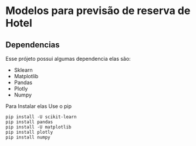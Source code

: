 # Modelos para previsão de reserva de Hotel

## Dependencias

Esse prójeto possui algumas dependencia elas são:

* Sklearn
* Matplotlib
* Pandas
* Plotly
* Numpy


Para Instalar elas Use o pip 

```
pip install -U scikit-learn
pip install pandas
pip install -U matplotlib
pip install plotly
pip install numpy
```
